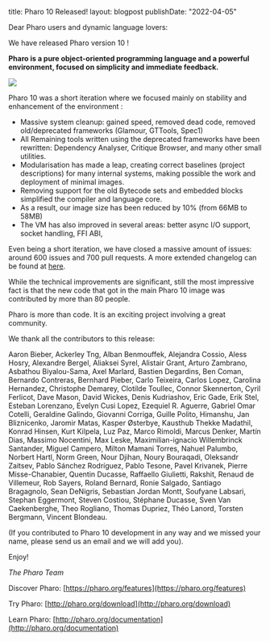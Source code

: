 title: Pharo 10 Released!layout: blogpostpublishDate: "2022-04-05"Dear Pharo users and dynamic language lovers: We have released Pharo version 10 !**Pharo is a pure object-oriented programming language and a powerful environment, focused on simplicity and immediate feedback.**![](https://files.pharo.org/web-images/news/p10.png)Pharo 10 was a short iteration where we focused mainly on stability and enhancement of the environment :- Massive system cleanup: gained speed, removed dead code, removed old/deprecated frameworks \(Glamour, GTTools, Spec1\)- All Remaining tools written using the deprecated frameworks have been rewritten: Dependency Analyser, Critique Browser, and many other small utilities.- Modularisation has made a leap, creating correct baselines \(project descriptions\) for many internal systems, making possible the work and deployment of minimal images.- Removing support for the old Bytecode sets and embedded blocks simplified the compiler and language core.- As a result, our image size has been reduced by 10% \(from 66MB to 58MB\)- The VM has also improved in several areas: better async I/O support, socket handling, FFI ABI,  Even being a short iteration, we have closed a massive amount of issues: around 600 issues and 700 pull requests. A more extended changelog can be found at [here](https://github.com/pharo-project/pharo-changelogs/blob/master/Pharo100ChangeLogs.md).While the technical improvements are significant, still the most impressive fact is that the new code that got in the main Pharo 10 image was contributed by more than 80 people.Pharo is more than code. It is an exciting project involving a great community. We thank all the contributors to this release:Aaron Bieber, Ackerley Tng, Alban Benmouffek, Alejandra Cossio, Aless Hosry, Alexandre Bergel, Aliaksei Syrel, Alistair Grant, Arturo Zambrano, Asbathou Biyalou-Sama, Axel Marlard, Bastien Degardins, Ben Coman, Bernardo Contreras, Bernhard Pieber, Carlo Teixeira, Carlos Lopez, Carolina Hernandez, Christophe Demarey, Clotilde Toullec, Connor Skennerton, Cyril Ferlicot, Dave Mason, David Wickes, Denis Kudriashov, Eric Gade, Erik Stel, Esteban Lorenzano, Evelyn Cusi Lopez, Ezequiel R. Aguerre, Gabriel Omar Cotelli, Geraldine Galindo, Giovanni Corriga, Guille Polito, Himanshu, Jan Bliznicenko, Jaromir Matas, Kasper Østerbye, Kausthub Thekke Madathil, Konrad Hinsen, Kurt Kilpela, Luz Paz, Marco Rimoldi, Marcus Denker, Martín Dias, Massimo Nocentini, Max Leske, Maximilian-ignacio Willembrinck Santander, Miguel Campero, Milton Mamani Torres, Nahuel Palumbo, Norbert Hartl, Norm Green, Nour Djihan, Noury Bouraqadi, Oleksandr Zaitsev, Pablo Sánchez Rodríguez, Pablo Tesone, Pavel Krivanek, Pierre Misse-Chanabier, Quentin Ducasse, Raffaello Giulietti, Rakshit, Renaud de Villemeur, Rob Sayers, Roland Bernard, Ronie Salgado, Santiago Bragagnolo, Sean DeNigris, Sebastian Jordan Montt, Soufyane Labsari, Stephan Eggermont, Steven Costiou, Stéphane Ducasse, Sven Van Caekenberghe, Theo Rogliano, Thomas Dupriez, Théo Lanord, Torsten Bergmann, Vincent Blondeau. \(If you contributed to Pharo 10 development in any way and we missed your name, please send us an email and we will add you\).Enjoy!_The Pharo Team_Discover Pharo: [https://pharo.org/features](https://pharo.org/features)Try Pharo: [http://pharo.org/download](http://pharo.org/download)Learn Pharo: [http://pharo.org/documentation](http://pharo.org/documentation)